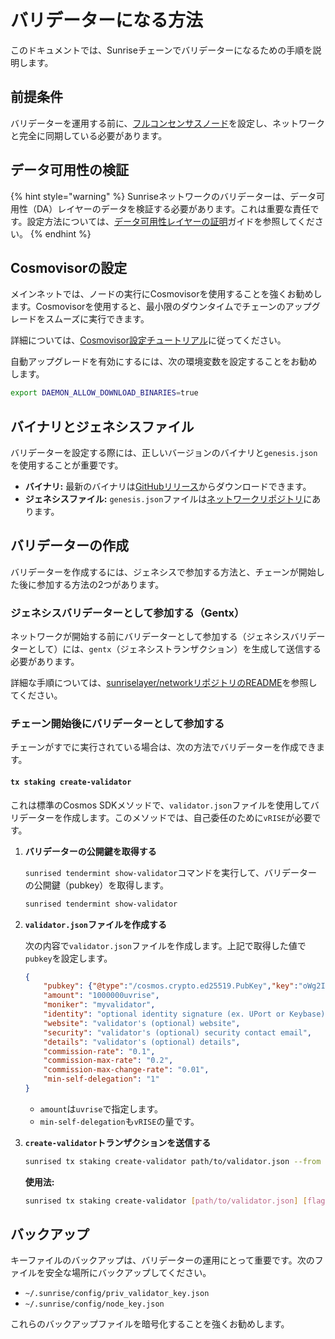 # バリデーターになる方法

このドキュメントでは、Sunriseチェーンでバリデーターになるための手順を説明します。

## 前提条件

バリデーターを運用する前に、[フルコンセンサスノード](../../run-a-sunrise-node/types/consensus/full-consensus-node.md)を設定し、ネットワークと完全に同期している必要があります。

## データ可用性の検証

{% hint style="warning" %}
Sunriseネットワークのバリデーターは、データ可用性（DA）レイヤーのデータを検証する必要があります。これは重要な責任です。設定方法については、[データ可用性レイヤーの証明](data-availability-proof.md)ガイドを参照してください。
{% endhint %}

## Cosmovisorの設定

メインネットでは、ノードの実行にCosmovisorを使用することを強くお勧めします。Cosmovisorを使用すると、最小限のダウンタイムでチェーンのアップグレードをスムーズに実行できます。

詳細については、[Cosmovisor設定チュートリアル](../../run-a-sunrise-node/types/consensus/setup-cosmovisor.md)に従ってください。

自動アップグレードを有効にするには、次の環境変数を設定することをお勧めします。

```bash
export DAEMON_ALLOW_DOWNLOAD_BINARIES=true
```

## バイナリとジェネシスファイル

バリデーターを設定する際には、正しいバージョンのバイナリと`genesis.json`を使用することが重要です。

* **バイナリ:** 最新のバイナリは[GitHubリリース](https://github.com/sunriselayer/sunrise/releases/tag/v1.0.0)からダウンロードできます。
* **ジェネシスファイル:** `genesis.json`ファイルは[ネットワークリポジトリ](https://github.com/sunriselayer/network/tree/main/sunrise-1)にあります。

## バリデーターの作成

バリデーターを作成するには、ジェネシスで参加する方法と、チェーンが開始した後に参加する方法の2つがあります。

### ジェネシスバリデーターとして参加する（Gentx）

ネットワークが開始する前にバリデーターとして参加する（ジェネシスバリデーターとして）には、`gentx`（ジェネシストランザクション）を生成して送信する必要があります。

詳細な手順については、[sunriselayer/networkリポジトリのREADME](https://github.com/sunriselayer/network/blob/main/sunrise-1/gentx/README.md)を参照してください。

### チェーン開始後にバリデーターとして参加する

チェーンがすでに実行されている場合は、次の方法でバリデーターを作成できます。

#### `tx staking create-validator`

これは標準のCosmos SDKメソッドで、`validator.json`ファイルを使用してバリデーターを作成します。このメソッドでは、自己委任のために`vRISE`が必要です。

1. **バリデーターの公開鍵を取得する**

    `sunrised tendermint show-validator`コマンドを実行して、バリデーターの公開鍵（pubkey）を取得します。

    ```bash
    sunrised tendermint show-validator
    ```

2. **`validator.json`ファイルを作成する**

    次の内容で`validator.json`ファイルを作成します。上記で取得した値で`pubkey`を設定します。

    ```json
    {
        "pubkey": {"@type":"/cosmos.crypto.ed25519.PubKey","key":"oWg2ISpLF405Jcm2vXV+2v4fnjodh6aafuIdeoW+rUw="},
        "amount": "1000000uvrise",
        "moniker": "myvalidator",
        "identity": "optional identity signature (ex. UPort or Keybase)",
        "website": "validator's (optional) website",
        "security": "validator's (optional) security contact email",
        "details": "validator's (optional) details",
        "commission-rate": "0.1",
        "commission-max-rate": "0.2",
        "commission-max-change-rate": "0.01",
        "min-self-delegation": "1"
    }
    ```

    * `amount`は`uvrise`で指定します。
    * `min-self-delegation`も`vRISE`の量です。
3. **`create-validator`トランザクションを送信する**

    ```bash
    sunrised tx staking create-validator path/to/validator.json --from <keyname> --chain-id <chain-id> --gas="auto" --gas-prices=<gas-prices> -y
    ```

    **使用法:**

    ```bash
    sunrised tx staking create-validator [path/to/validator.json] [flags]
    ```

## バックアップ

キーファイルのバックアップは、バリデーターの運用にとって重要です。次のファイルを安全な場所にバックアップしてください。

* `~/.sunrise/config/priv_validator_key.json`
* `~/.sunrise/config/node_key.json`

これらのバックアップファイルを暗号化することを強くお勧めします。
